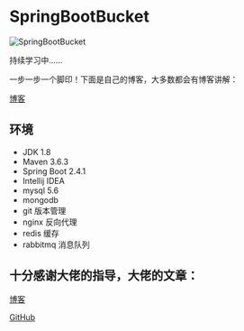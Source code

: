 # SpringBootBucket
![SpringBootBucket](https://s3.ax1x.com/2021/01/06/sV4rBn.png)

持续学习中......

一步一步一个脚印！下面是自己的博客，大多数都会有博客讲解：

[博客](https://luffy997.github.io/)

## 环境
- JDK 1.8
- Maven 3.6.3
- Spring Boot 2.4.1
- Intellij IDEA
- mysql 5.6
- mongodb
- git 版本管理
- nginx 反向代理
- redis 缓存
- rabbitmq 消息队列


## 十分感谢大佬的指导，大佬的文章：

[博客](https://www.xncoding.com/)

[GitHub](https://github.com/yidao620c)
